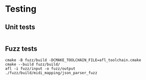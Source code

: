 # Testing

## Unit tests

```

```

## Fuzz tests

```
cmake -B fuzz/build -DCMAKE_TOOLCHAIN_FILE=afl_toolchain.cmake
cmake --build fuzz/build/
afl -i fuzz/input -o fuzz/output ./fuzz/build/midi_mapping/json_parser_fuzz
```
